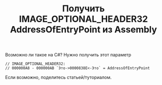 ﻿---
title: "Получить IMAGE_OPTIONAL_HEADER32 AddressOfEntryPoint из Assembly"
se.owner.user_id: 274126
se.owner.display_name: "Костя"
se.owner.link: "https://ru.stackoverflow.com/users/274126/%d0%9a%d0%be%d1%81%d1%82%d1%8f"
se.link: "https://ru.stackoverflow.com/questions/835642/%d0%9f%d0%be%d0%bb%d1%83%d1%87%d0%b8%d1%82%d1%8c-image-optional-header32-addressofentrypoint-%d0%b8%d0%b7-assembly"
se.question_id: 835642
se.post_type: question
se.score: 2
---
<p>Возможно ли такое на C#?
Нужно получить этот параметр</p>

<pre><code>// IMAGE_OPTIONAL_HEADER32:
// 000000A8 - 000000AB `Это-&gt;0000838E&lt;-Это` = AddressOfEntryPoint
</code></pre>

<p>Если возможно, поделитесь статьей/туториалом.</p>
